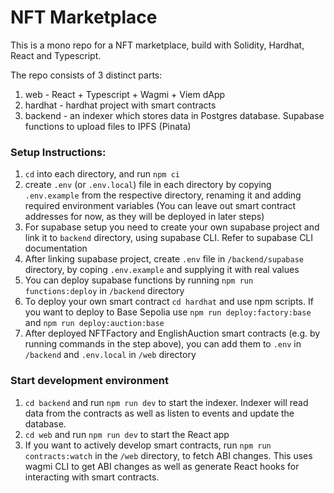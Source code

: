 # NFT Marketplace

This is a mono repo for a NFT marketplace, build with Solidity, Hardhat, React and Typescript.

The repo consists of 3 distinct parts:

1. web - React + Typescript + Wagmi + Viem dApp
2. hardhat - hardhat project with smart contracts
3. backend - an indexer which stores data in Postgres database. Supabase functions to upload files to IPFS (Pinata)

### Setup Instructions:

1. `cd` into each directory, and run `npm ci`
2. create `.env` (or `.env.local`) file in each directory by copying `.env.example` from the respective directory, renaming it and adding required environment variables (You can leave out smart contract addresses for now, as they will be deployed in later steps)
3. For supabase setup you need to create your own supabase project and link it to `backend` directory, using supabase CLI. Refer to supabase CLI documentation
4. After linking supabase project, create `.env` file in `/backend/supabase` directory, by coping `.env.example` and supplying it with real values
5. You can deploy supabase functions by running `npm run functions:deploy` in `/backend` directory
6. To deploy your own smart contract `cd hardhat` and use npm scripts. If you want to deploy to Base Sepolia use `npm run deploy:factory:base` and `npm run deploy:auction:base`
7. After deployed NFTFactory and EnglishAuction smart contracts (e.g. by running commands in the step above), you can add them to `.env` in `/backend` and `.env.local` in `/web` directory

### Start development environment

1. `cd backend` and run `npm run dev` to start the indexer. Indexer will read data from the contracts as well as listen to events and update the database.
2. `cd web` and run `npm run dev` to start the React app
3. If you want to actively develop smart contracts, run `npm run contracts:watch` in the `/web` directory, to fetch ABI changes. This uses wagmi CLI to get ABI changes as well as generate React hooks for interacting with smart contracts.

